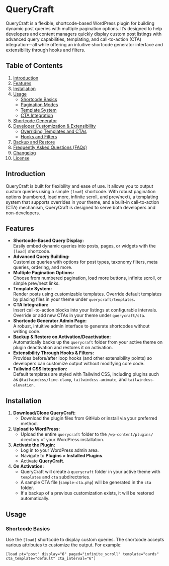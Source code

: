 # QueryCraft

QueryCraft is a flexible, shortcode-based WordPress plugin for building dynamic post queries with multiple pagination options. It’s designed to help developers and content managers quickly display custom post listings with advanced query capabilities, templating, and call-to-action (CTA) integration—all while offering an intuitive shortcode generator interface and extensibility through hooks and filters.

## Table of Contents

1. [Introduction](#introduction)
2. [Features](#features)
3. [Installation](#installation)
4. [Usage](#usage)
    - [Shortcode Basics](#shortcode-basics)
    - [Pagination Modes](#pagination-modes)
    - [Template System](#template-system)
    - [CTA Integration](#cta-integration)
5. [Shortcode Generator](#shortcode-generator)
6. [Developer Customization & Extensibility](#developer-customization--extensibility)
    - [Overriding Templates and CTAs](#overriding-templates-and-ctas)
    - [Hooks and Filters](#hooks-and-filters)
7. [Backup and Restore](#backup-and-restore)
8. [Frequently Asked Questions (FAQs)](#frequently-asked-questions-faqs)
9. [Changelog](#changelog)
10. [License](#license)

## Introduction

QueryCraft is built for flexibility and ease of use. It allows you to output custom queries using a simple `[load]` shortcode. With robust pagination options (numbered, load more, infinite scroll, and prev/next), a templating system that supports overrides in your theme, and a built-in call-to-action (CTA) mechanism, QueryCraft is designed to serve both developers and non-developers.

## Features

-   **Shortcode-Based Query Display:**  
    Easily embed dynamic queries into posts, pages, or widgets with the `[load]` shortcode.
-   **Advanced Query Building:**  
    Customize queries with options for post types, taxonomy filters, meta queries, ordering, and more.
-   **Multiple Pagination Options:**  
    Choose from numbered pagination, load more buttons, infinite scroll, or simple prev/next links.
-   **Template System:**  
    Render posts using customizable templates. Override default templates by placing files in your theme under `querycraft/templates`.
-   **CTA Integration:**  
    Insert call-to-action blocks into your listings at configurable intervals. Override or add new CTAs in your theme under `querycraft/cta`.
-   **Shortcode Generator Admin Page:**  
    A robust, intuitive admin interface to generate shortcodes without writing code.
-   **Backup & Restore on Activation/Deactivation:**  
    Automatically backs up the `querycraft` folder from your active theme on plugin deactivation and restores it on activation.
-   **Extensibility Through Hooks & Filters:**  
    Provides before/after loop hooks (and other extensibility points) so developers can customize output without modifying core code.
-   **Tailwind CSS Integration:**  
    Default templates are styled with Tailwind CSS, including plugins such as `@tailwindcss/line-clamp`, `tailwindcss-animate`, and `tailwindcss-elevation`.

## Installation

1. **Download/Clone QueryCraft:**
    - Download the plugin files from GitHub or install via your preferred method.
2. **Upload to WordPress:**
    - Upload the entire `querycraft` folder to the `/wp-content/plugins/` directory of your WordPress installation.
3. **Activate the Plugin:**
    - Log in to your WordPress admin area.
    - Navigate to **Plugins > Installed Plugins**.
    - Activate **QueryCraft**.
4. **On Activation:**
    - QueryCraft will create a `querycraft` folder in your active theme with `templates` and `cta` subdirectories.
    - A sample CTA file (`sample-cta.php`) will be generated in the `cta` folder.
    - If a backup of a previous customization exists, it will be restored automatically.

## Usage

### Shortcode Basics

Use the `[load]` shortcode to display custom queries. The shortcode accepts various attributes to customize the output. For example:

```plaintext
[load pt="post" display="6" paged="infinite_scroll" template="cards" cta_template="default" cta_interval="6"]
```
